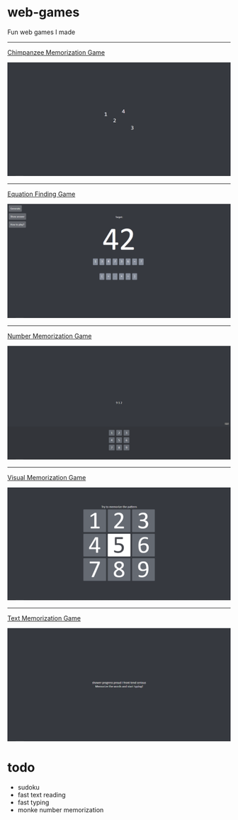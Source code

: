 # web-games
Fun web games I made

****

[Chimpanzee Memorization Game](https://oguzhanumutlu.github.io/web-games/chimp/index.html)

![](screenshots/chimp.png)

****

[Equation Finding Game](https://oguzhanumutlu.github.io/web-games/math/index.html)

![](screenshots/equation-finding.png)

****

[Number Memorization Game](https://oguzhanumutlu.github.io/web-games/visual/index.html)

![](screenshots/visual.png)

****

[Visual Memorization Game](https://oguzhanumutlu.github.io/web-games/memory/index.html)

![](screenshots/memory.png)

****

[Text Memorization Game](https://oguzhanumutlu.github.io/web-games/textMemorization/index.html)

![](screenshots/textMemorization.png)

# todo

- sudoku
- fast text reading
- fast typing
- monke number memorization